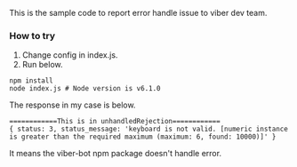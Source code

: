 This is the sample code to report error handle issue to viber dev team.

### How to try

1. Change config in index.js.
2. Run below.

```
npm install
node index.js # Node version is v6.1.0
```

The response in my case is below.

```
============This is in unhandledRejection============
{ status: 3, status_message: 'keyboard is not valid. [numeric instance is greater than the required maximum (maximum: 6, found: 10000)]' }
```

It means the viber-bot npm package doesn't handle error.